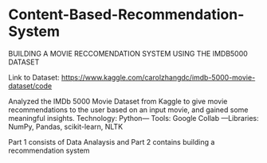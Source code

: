 # Content-Based-Recommendation-System
BUILDING A MOVIE RECCOMENDATION SYSTEM USING THE IMDB5000 DATASET 

Link to Dataset: https://www.kaggle.com/carolzhangdc/imdb-5000-movie-dataset/code

Analyzed the IMDb 5000 Movie Dataset from Kaggle to give movie recommendations to the user based on an input movie, and gained some meaningful insights.
Technology: Python— Tools: Google Collab —Libraries: NumPy, Pandas, scikit-learn, NLTK

Part 1 consists of Data Analaysis and Part 2 contains building a recommendation system
